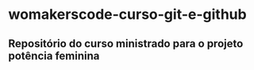 # womakerscode-curso-git-e-github
## Repositório do curso ministrado para o projeto potência feminina
